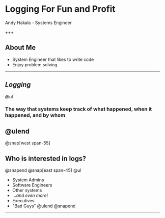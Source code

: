 # Logging For Fun and Profit 
Andy Hakala - Systems Engineer

+++

## About Me
 - System Engineer that likes to write code
 - Enjoy problem solving

---

## _Logging_
@ul
### The way that systems keep track of what happened, when it happened, and by whom
@ulend
---
@snap[west span-55]
## Who is interested in logs?
@snapend
@snap[east span-45]
@ul
 - System Admins
 - Software Engineers
 - Other systems
 - ...*and even more*!
 - Executives 
 - "Bad Guys"
@ulend
@snapend

---




